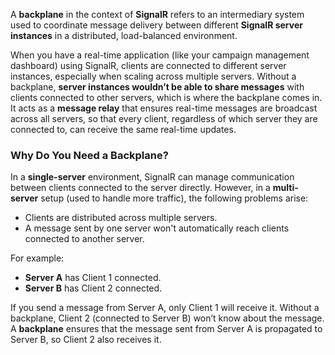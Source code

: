A **backplane** in the context of **SignalR** refers to an intermediary system used to coordinate message delivery between different **SignalR server instances** in a distributed, load-balanced environment.

When you have a real-time application (like your campaign management dashboard) using SignalR, clients are connected to different server instances, especially when scaling across multiple servers. Without a backplane, **server instances wouldn’t be able to share messages** with clients connected to other servers, which is where the backplane comes in. It acts as a **message relay** that ensures real-time messages are broadcast across all servers, so that every client, regardless of which server they are connected to, can receive the same real-time updates.

### Why Do You Need a Backplane?

In a **single-server** environment, SignalR can manage communication between clients connected to the server directly. However, in a **multi-server** setup (used to handle more traffic), the following problems arise:

- Clients are distributed across multiple servers.
- A message sent by one server won't automatically reach clients connected to another server.

For example:

- **Server A** has Client 1 connected.
- **Server B** has Client 2 connected.

If you send a message from Server A, only Client 1 will receive it. Without a backplane, Client 2 (connected to Server B) won’t know about the message. A **backplane** ensures that the message sent from Server A is propagated to Server B, so Client 2 also receives it.
